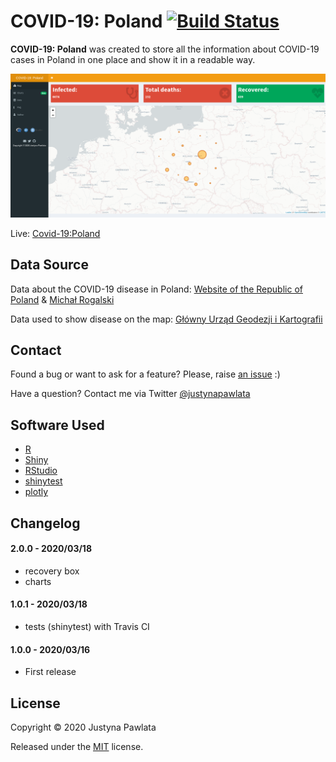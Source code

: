 # COVID-19: Poland [![Build Status](https://travis-ci.com/jpawlata/covid-19.svg?branch=master)](https://travis-ci.com/jpawlata/covid-19)

**COVID-19: Poland** was created to store all the information about COVID-19 cases in Poland in one place and show it in a readable way.

![covid-19-poland](img/covid-19-poland.png)

Live: [Covid-19:Poland](https://jpawlata.shinyapps.io/covid-19/)

## Data Source

Data about the COVID-19 disease in Poland: [Website of the Republic of Poland](https://www.gov.pl/web/coronavirus) & [Michał Rogalski](https://docs.google.com/spreadsheets/d/1ierEhD6gcq51HAm433knjnVwey4ZE5DCnu1bW7PRG3E/htmlview?usp=sharing#)

Data used to show disease on the map: [Główny Urząd Geodezji i Kartografii](http://www.gugik.gov.pl/)

## Contact

Found a bug or want to ask for a feature? Please, raise [an issue](https://github.com/jpawlata/covid-19/issues) :)

Have a question? Contact me via Twitter [@justynapawlata](https://twitter.com/justynapawlata)

## Software Used
- [R](https://www.r-project.org/)
- [Shiny](https://shiny.rstudio.com/)
- [RStudio](https://rstudio.com/)
- [shinytest](https://rstudio.github.io/shinytest/)
- [plotly](https://plotly.com/)

## Changelog

#### 2.0.0  - 2020/03/18

- recovery box
- charts

#### 1.0.1  - 2020/03/18

- tests (shinytest) with Travis CI

#### 1.0.0  - 2020/03/16

- First release

## License

Copyright &copy; 2020 Justyna Pawlata

Released under the [MIT](https://github.com/jpawlata/covid-19/blob/master/LICENSE) license.

